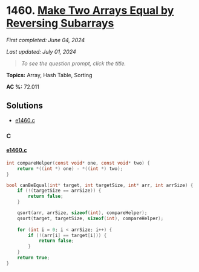 # 1460. [Make Two Arrays Equal by Reversing Subarrays](<https://leetcode.com/problems/make-two-arrays-equal-by-reversing-subarrays>)

*First completed: June 04, 2024*

*Last updated: July 01, 2024*


> *To see the question prompt, click the title.*

**Topics:** Array, Hash Table, Sorting

**AC %:** 72.011


## Solutions

- [e1460.c](<../my-submissions/e1460.c>)
### C
#### [e1460.c](<../my-submissions/e1460.c>)
```C
int compareHelper(const void* one, const void* two) {
    return *((int *) one) - *((int *) two);
}

bool canBeEqual(int* target, int targetSize, int* arr, int arrSize) {
    if (!(targetSize == arrSize)) {
        return false;
    }

    qsort(arr, arrSize, sizeof(int), compareHelper);
    qsort(target, targetSize, sizeof(int), compareHelper);
    
    for (int i = 0; i < arrSize; i++) {
        if (!(arr[i] == target[i])) {
            return false;
        }
    }
    return true;
}
```


